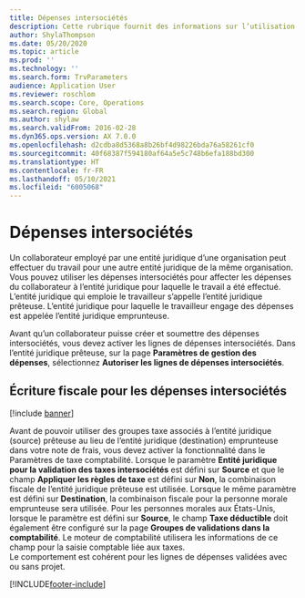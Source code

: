 ```yaml
---
title: Dépenses intersociétés
description: Cette rubrique fournit des informations sur l’utilisation des dépenses intersociétés pour affecter les dépenses du collaborateur à l’entité juridique pour laquelle le travail a été effectué.
author: ShylaThompson
ms.date: 05/20/2020
ms.topic: article
ms.prod: ''
ms.technology: ''
ms.search.form: TrvParameters
audience: Application User
ms.reviewer: roschlom
ms.search.scope: Core, Operations
ms.search.region: Global
ms.author: shylaw
ms.search.validFrom: 2016-02-28
ms.dyn365.ops.version: AX 7.0.0
ms.openlocfilehash: d2cdba8d5368a8b26bf4d98226bda76a58261cf0
ms.sourcegitcommit: 40f68387f594180af64a5e5c748b6efa188bd300
ms.translationtype: HT
ms.contentlocale: fr-FR
ms.lasthandoff: 05/10/2021
ms.locfileid: "6005068"
---
```

# <a name="intercompany-expenses"></a>Dépenses intersociétés

Un collaborateur employé par une entité juridique d’une organisation peut effectuer du travail pour une autre entité juridique de la même organisation. Vous pouvez utiliser les dépenses intersociétés pour affecter les dépenses du collaborateur à l’entité juridique pour laquelle le travail a été effectué. L’entité juridique qui emploie le travailleur s’appelle l’entité juridique prêteuse. L’entité juridique pour laquelle le travailleur engage des dépenses est appelée l’entité juridique emprunteuse. 

Avant qu’un collaborateur puisse créer et soumettre des dépenses intersociétés, vous devez activer les lignes de dépenses intersociétés. Dans l’entité juridique prêteuse, sur la page **Paramètres de gestion des dépenses**, sélectionnez **Autoriser les lignes de dépenses intersociétés**. 

## <a name="tax-posting-for-intercompany-expenses"></a>Écriture fiscale pour les dépenses intersociétés

[!include [banner](../includes/banner.md)]

Avant de pouvoir utiliser des groupes taxe associés à l’entité juridique (source) prêteuse au lieu de l’entité juridique (destination) emprunteuse dans votre note de frais, vous devez activer la fonctionnalité dans le Paramètres de taxe comptabilité. Lorsque le paramètre **Entité juridique pour la validation des taxes intersociétés** est défini sur **Source** et que le champ **Appliquer les règles de taxe** est défini sur **Non**, la combinaison fiscale de l’entité juridique prêteuse est utilisée. Lorsque le même paramètre est défini sur **Destination**, la combinaison fiscale pour la personne morale emprunteuse sera utilisée. Pour les personnes morales aux États-Unis, lorsque le paramètre est défini sur **Source**, le champ **Taxe déductible** doit également être configuré sur la page **Groupes de validations dans la comptabilité**. Le moteur de comptabilité utilisera les informations de ce champ pour la saisie comptable liée aux taxes.   
Le comportement est cohérent pour les lignes de dépenses validées avec ou sans projet.  


[!INCLUDE[footer-include](../includes/footer-banner.md)]